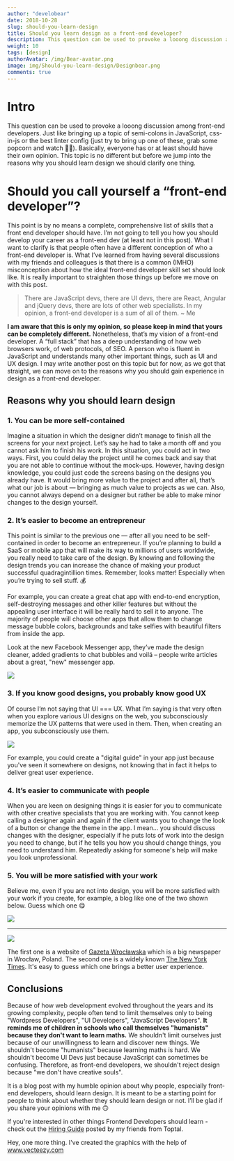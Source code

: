 ```yaml
---
author: "develobear"
date: 2018-10-28
slug: should-you-learn-design
title: Should you learn design as a front-end developer?
description: This question can be used to provoke a looong discussion among front-end developers. Just like bringing up a topic of semi-colons in JavaScript, css-in-js or the best linter config (just try to bring up one of these, grab some popcorn and watch 👀🍿).
weight: 10
tags: [design]
authorAvatar: /img/Bear-avatar.png
image: img/Should-you-learn-design/Designbear.png
comments: true
---
```


# Intro

This question can be used to provoke a looong discussion among front-end developers. Just like bringing up a topic of semi-colons in JavaScript, css-in-js or the best linter config (just try to bring up one of these, grab some popcorn and watch 👀🍿). Basically, everyone has or at least should have their own opinion. This topic is no different but before we jump into the reasons why you should learn design we should clarify one thing.

# Should you call yourself a “front-end developer”?

This point is by no means a complete, comprehensive list of skills that a front end developer should have. I’m not going to tell you how you should develop your career as a front-end dev (at least not in this post). What I want to clarify is that people often have a different conception of who a front-end developer is. What I’ve learned from having several discussions with my friends and colleagues is that there is a common (IMHO) misconception about how the ideal front-end developer skill set should look like. It is really important to straighten those things up before we move on with this post.

> There are JavaScript devs, there are UI devs, there are React, Angular and jQuery devs, there are lots of other web specialists. In my opinion, a front-end developer is a sum of all of them.
> ~ Me

**I am aware that this is only my opinion, so please keep in mind that yours can be completely different.** Nonetheless, that’s my vision of a front-end developer. A “full stack” that has a deep understanding of how web browsers work, of web protocols, of SEO. A person who is fluent in JavaScript and understands many other important things, such as UI and UX design. I may write another post on this topic but for now, as we got that straight, we can move on to the reasons why you should gain experience in design as a front-end developer.

## Reasons why you should learn design

### 1. You can be more self-contained

Imagine a situation in which the designer didn’t manage to finish all the screens for your next project. Let’s say he had to take a month off and you cannot ask him to finish his work. In this situation, you could act in two ways. First, you could delay the project until he comes back and say that you are not able to continue without the mock-ups. However, having design knowledge, you could just code the screens basing on the designs you already have. It would bring more value to the project and after all, that’s what our job is about — bringing as much value to projects as we can. Also, you cannot always depend on a designer but rather be able to make minor changes to the design yourself.

### 2. It’s easier to become an entrepreneur

This point is similar to the previous one — after all you need to be self-contained in order to become an entrepreneur. If you’re planning to build a SaaS or mobile app that will make its way to millions of users worldwide, you really need to take care of the design. By knowing and following the design trends you can increase the chance of making your product successful quadragintillion times. Remember, looks matter! Especially when you’re trying to sell stuff. 💰

For example, you can create a great chat app with end-to-end encryption, self-destroying messages and other killer features but without the appealing user interface it will be really hard to sell it to anyone. The majority of people will choose other apps that allow them to change message bubble colors, backgrounds and take selfies with beautiful filters from inside the app.

Look at the new Facebook Messenger app, they’ve made the design cleaner, added gradients to chat bubbles and voilá – people write articles about a great, "new" messenger app.

<img src="/img/Should-you-learn-design/messenger_gradient.png" />

### 3. If you know good designs, you probably know good UX

Of course I’m not saying that UI === UX. What I’m saying is that very often when you explore various UI designs on the web, you subconsciously memorize the UX patterns that were used in them. Then, when creating an app, you subconsciously use them.

<img src="/img/Should-you-learn-design/guide.jpg" />

For example, you could create a "digital guide" in your app just because you've seen it somewhere on designs, not knowing that in fact it helps to deliver great user experience.

### 4. It’s easier to communicate with people

When you are keen on designing things it is easier for you to communicate with other creative specialists that you are working with. You cannot keep calling a designer again and again if the client wants you to change the look of a button or change the theme in the app. I mean… you should discuss changes with the designer, especially if he puts lots of work into the design you need to change, but if he tells you how you should change things, you need to understand him. Repeatedly asking for someone's help will make you look unprofessional.

### 5. You will be more satisfied with your work

Believe me, even if you are not into design, you will be more satisfied with your work if you create, for example, a blog like one of the two shown below. Guess which one 😋

<img src="/img/Should-you-learn-design/wroclawska.jpg" />

---

<img src="/img/Should-you-learn-design/nytimes.jpg" />

The first one is a website of [Gazeta Wrocławska](https://gazetawroclawska.pl/) which is a big newspaper in Wrocław, Poland. The second one is a widely known [The New York Times](https://www.nytimes.com/). It's easy to guess which one brings a better user experience.

## Conclusions

Because of how web development evolved throughout the years and its growing complexity, people often tend to limit themselves only to being "Wordpress Developers", "UI Developers", "JavaScript Developers". **It reminds me of children in schools who call themselves "humanists" because they don't want to learn maths.** We shouldn't limit ourselves just because of our unwillingness to learn and discover new things. We shouldn't become "humanists" because learning maths is hard. We shouldn't become UI Devs just because JavaScript can sometimes be confusing. Therefore, as front-end developers, we shouldn't reject design because "we don't have creative souls".

It is a blog post with my humble opinion about why people, especially front-end developers, should learn design. It is meant to be a starting point for people to think about whether they should learn design or not. I’ll be glad if you share your opinions with me 🙃

If you're interested in other things Frontend Developers should learn - check out the [Hiring Guide](https://www.toptal.com/front-end#hiring-guide) posted by my friends from Toptal.

Hey, one more thing. I've created the graphics with the help of <a rel="noreferrer" target="_blank" href="https://vecteezy.com"> www.vecteezy.com</a>
